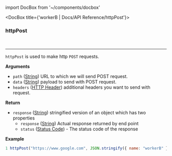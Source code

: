 import DocBox from '~/components/docbox'

<DocBox title={'workerB | Docs/API Reference/httpPost'}>

### **httpPost**
<br/>
<hr/>

`httpPost` is used to make http `POST` requests.

**Arguments**

-   `path` ([String](https://developer.mozilla.org/docs/Web/JavaScript/Reference/Global_Objects/String)) URL to which we will send POST request.
-   `data` ([String](https://developer.mozilla.org/docs/Web/JavaScript/Reference/Global_Objects/String)) payload to send with POST request.
-   `headers` ([HTTP Header](https://developer.mozilla.org/en-US/docs/Glossary/HTTP_header)) additional headers you want to send with request.

**Return**

-   `response` ([String](https://developer.mozilla.org/docs/Web/JavaScript/Reference/Global_Objects/String)) stringified version of an object which has two properties
    -   `response` ([String](https://developer.mozilla.org/docs/Web/JavaScript/Reference/Global_Objects/String)) Actual response returned by end point
    -   `status` ([Status Code](https://developer.mozilla.org/en-US/docs/Web/HTTP/Status)) - The status code of the response

**Example**

```javascript
1 httpPost("https://www.google.com", JSON.stringify({ name: "workerB" }), {"content-type": "application/json"})
```

</DocBox>